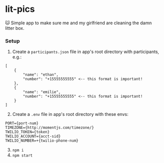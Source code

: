# lit-pics
🐱 Simple app to make sure me and my girlfriend are cleaning the damn litter box.

### Setup
1. Create a `participants.json` file in app's root directory with participants, e.g.:
```
[
    {
        "name": "ethan",
        "number": "+15555555555" <-- this format is important!
    },
    {
        "name": "emilie",
        "number": "+15555555555" <-- this format is important!
    }
]
```
2. Create a `.env` file in app's root directory with these envs:
```
PORT={port-num}
TIMEZONE={http://momentjs.com/timezone/}
TWILIO_TOKEN={token}
TWILIO_ACCOUNT={acct-sid}
TWILIO_NUMBER=+{twilio-phone-num}
```
3. `npm i`
3. `npm start`
